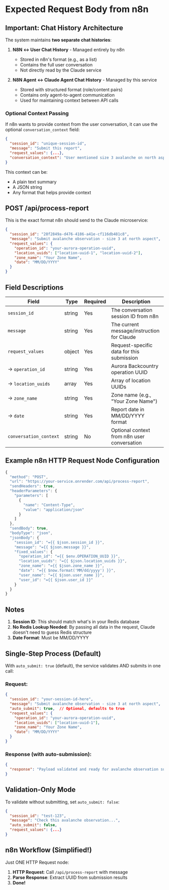 # Expected Request Body from n8n

## Important: Chat History Architecture

The system maintains **two separate chat histories**:

1. **N8N ↔ User Chat History** - Managed entirely by n8n
   - Stored in n8n's format (e.g., as a list)
   - Contains the full user conversation
   - Not directly read by the Claude service

2. **N8N Agent ↔ Claude Agent Chat History** - Managed by this service
   - Stored with structured format (role/content pairs)
   - Contains only agent-to-agent communication
   - Used for maintaining context between API calls

### Optional Context Passing

If n8n wants to provide context from the user conversation, it can use the optional `conversation_context` field:

```json
{
  "session_id": "unique-session-id",
  "message": "Submit this report",
  "request_values": {...},
  "conversation_context": "User mentioned size 3 avalanche on north aspect at 2100m"
}
```

This context can be:
- A plain text summary
- A JSON string
- Any format that helps provide context

## POST /api/process-report

This is the exact format n8n should send to the Claude microservice:

```json
{
  "session_id": "28f2849a-d476-4186-a41e-cf116db481c8",
  "message": "Submit avalanche observation - size 3 at north aspect",
  "request_values": {
    "operation_id": "your-aurora-operation-uuid",
    "location_uuids": ["location-uuid-1", "location-uuid-2"],
    "zone_name": "Your Zone Name",
    "date": "MM/DD/YYYY"
  }
}
```

## Field Descriptions

| Field | Type | Required | Description |
|-------|------|----------|-------------|
| `session_id` | string | Yes | The conversation session ID from n8n |
| `message` | string | Yes | The current message/instruction for Claude |
| `request_values` | object | Yes | Request-specific data for this submission |
| → `operation_id` | string | Yes | Aurora Backcountry operation UUID |
| → `location_uuids` | array | Yes | Array of location UUIDs |
| → `zone_name` | string | Yes | Zone name (e.g., "Your Zone Name") |
| → `date` | string | Yes | Report date in MM/DD/YYYY format |
| `conversation_context` | string | No | Optional context from n8n user conversation |

## Example n8n HTTP Request Node Configuration

```javascript
{
  "method": "POST",
  "url": "https://your-service.onrender.com/api/process-report",
  "sendHeaders": true,
  "headerParameters": {
    "parameters": [
      {
        "name": "Content-Type",
        "value": "application/json"
      }
    ]
  },
  "sendBody": true,
  "bodyType": "json",
  "jsonBody": {
    "session_id": "={{ $json.session_id }}",
    "message": "={{ $json.message }}",
    "fixed_values": {
      "operation_id": "={{ $env.OPERATION_UUID }}",
      "location_uuids": "={{ $json.location_uuids }}",
      "zone_name": "={{ $json.zone_name }}",
      "date": "={{ $now.format('MM/dd/yyyy') }}",
      "user_name": "={{ $json.user_name }}",
      "user_id": "={{ $json.user_id }}"
    }
  }
}
```

## Notes

1. **Session ID**: This should match what's in your Redis database
2. **No Redis Lookup Needed**: By passing all data in the request, Claude doesn't need to guess Redis structure
3. **Date Format**: Must be MM/DD/YYYY

## Single-Step Process (Default)

With `auto_submit: true` (default), the service validates AND submits in one call:

### Request:
```json
{
  "session_id": "your-session-id-here",
  "message": "Submit avalanche observation - size 3 at north aspect",
  "auto_submit": true,  // Optional, defaults to true
  "request_values": {
    "operation_id": "your-aurora-operation-uuid",
    "location_uuids": ["location-uuid-1"],
    "zone_name": "Your Zone Name",
    "date": "MM/DD/YYYY"
  }
}
```

### Response (with auto-submission):
```json
{
  "response": "Payload validated and ready for avalanche observation submission\n\nAuto-submission results:\navalanche_observation: Submitted (UUID: 123e4567-e89b-12d3-a456)"
}
```

## Validation-Only Mode

To validate without submitting, set `auto_submit: false`:

```json
{
  "session_id": "test-123",
  "message": "Check this avalanche observation...",
  "auto_submit": false,
  "request_values": {...}
}
```

## n8n Workflow (Simplified!)

Just ONE HTTP Request node:
1. **HTTP Request**: Call `/api/process-report` with message
2. **Parse Response**: Extract UUID from submission results
3. **Done!**
